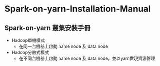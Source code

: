 # Spark-on-yarn-Installation-Manual
## Spark-on-yarn 叢集安裝手冊
* Hadoop單機模式
  + 在同一台機器上啟動 name node 及 data node
* Hadoop分散式模式
  + 在不同台機器上啟動 name node 及 data node，並以yarn實現資源管理
